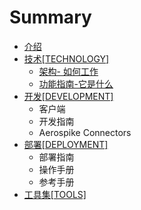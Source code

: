 # Summary

* [介绍](README.md)
* [技术[TECHNOLOGY]](teschenology/ji_672f5b_technology_].md)
   * [架构- 如何工作](teschenology/architecture/jia_6784-_ru_he_gong_zuo.md)
   * [功能指南-它是什么](teschenology/feature/gong_neng_zhi_5357-_ta_shi_shi_yao.md)
* [开发[DEVELOPMENT]](devlopment/kai_53d15b_development_].md)
   * 客户端
   * 开发指南
   * Aerospike Connectors
* [部署[DEPLOYMENT]](deployment/bu_7f725b_deployment_].md)
   * 部署指南
   * 操作手册
   * 参考手册
* [工具集[TOOLS]](tools/gong_ju_96c65b_tools_].md)

